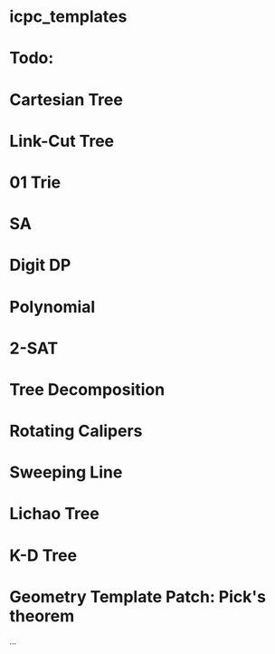 # icpc_templates

# Todo:
# Cartesian Tree
# Link-Cut Tree
# 01 Trie
# SA
# Digit DP
# Polynomial
# 2-SAT
# Tree Decomposition
# Rotating Calipers
# Sweeping Line
# Lichao Tree
# K-D Tree
# Geometry Template Patch: Pick's theorem
...
